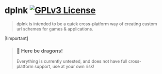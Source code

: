 # dplnk [![GPLv3 License](https://img.shields.io/badge/License-GPL%20v3-yellow.svg)](https://choosealicense.com/licenses/gpl-3.0/)

> dplnk is intended to be a quick cross-platform way of creating custom url schemes for games & applications.

[!important]
> ### 🐲 Here be dragons!
> Everything is currently untested, and does not have full cross-platform support, use at your own risk!
